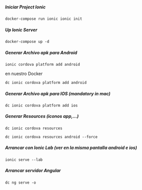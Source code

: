 

##### Iniciar Project Ionic
`docker-compose run ionic ionic init`

##### Up Ionic Server
`docker-compose up -d`

##### Generar Archivo apk para Android
`ionic cordova platform add android`

en nuestro Docker

`dc ionic cordova platform add android`

##### Generar Archivo apk para IOS (mandatory in mac)
`dc ionic cordova platform add ios`

##### Generar Resources (iconos app,...)
`dc ionic cordova resources`

`dc ionic cordova resources android --force`


##### Arrancar con Ionic Lab (ver en la misma pantalla android e ios)
`ionic serve --lab`


##### Arrancar servidor Angular
`dc ng serve -o`